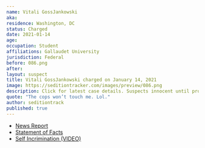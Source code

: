 ```yaml
---
name: Vitali GossJankowski
aka:
residence: Washington, DC
status: Charged
date: 2021-01-14
age:
occupation: Student
affiliations: Gallaudet University
jurisdiction: Federal
before: 086.png
after:
layout: suspect
title: Vitali GossJankowski charged on January 14, 2021
image: https://seditiontracker.com/images/preview/086.png
description: Click for latest case details. Suspects innocent until proven guilty.
quote: "The cops won’t touch me. Lol."
author: seditiontrack
published: true
---
```


- [News Report](https://dcist.com/story/21/01/19/gallaudet-student-charged-allegedly-trying-to-storm-us-capitol-with-taser/)
- [Statement of Facts](https://www.justice.gov/opa/page/file/1356136/download)
- [Self Incrimination (VIDEO)](https://twitter.com/Cleavon_MD/status/1352302262631088128?s=20)
